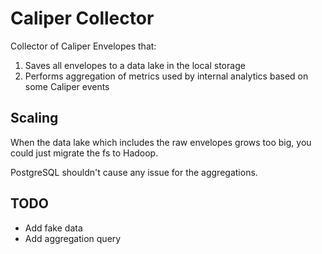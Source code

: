 # Caliper Collector

Collector of Caliper Envelopes that:

1. Saves all envelopes to a data lake in the local storage
1. Performs aggregation of metrics used by internal analytics based on some Caliper events

## Scaling

When the data lake which includes the raw envelopes grows too big, you could just migrate the fs to Hadoop.

PostgreSQL shouldn't cause any issue for the aggregations.

## TODO

- Add fake data
- Add aggregation query
